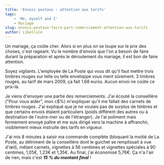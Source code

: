 ```yaml
---
title: 'Envois postaux : attention aux tarifs'
tags:
    - 'Me, myself and I'
    - Mariage
slug: envois-postaux-faire-part-remerciement-attention-aux-tarifs
author: Libellule
---
```


Un mariage, ça coûte cher. Alors si en plus on se loupe sur le prix des choses,
c'est rageant. Vu le nombre d'envois que l'on a besoin de faire durant la
préparation et après le déroulement du mariage, il est bon de faire attention.

Soyez vigilants. L'employée de La Poste qui vous dit qu'il faut mettre trois
timbres rouges sur telle ou telle enveloppe vous ment sûrement. 3 timbres
rouges, au tarif de mars 2009, ça fait 1.68 euros. Aucun envoi ne coûte ce
prix-là.

Je viens d'envoyer une partie des remerciements. J'ai écouté la conseillère
("Pour vous aider", mon c\$%) m'expliquer qu'il me fallait des carnets de
timbres rouges. J'ai expliqué que je ne voulais pas de surplus de timbres et que
certains envois étaient particuliers (poids différent des autres ou à
destination de l'outre-mer ou de l'étranger). Je l'ai poliment mais fermement
envoyé paître et me suis dirigé vers la machine à affranchir, visiblement mieux
instruite des tarifs en vigueur.

J'ai mis 8 minutes à saisir ma commande complète (bloquant la moitié de La
Poste, au détriment de la conseillère dont le guichet se remplissait à vue
d'œil), mêlant carnets, vignettes à 56 centimes et vignettes spéciales à 90
centimes, 1,05€, 1,23€ et 1,35€. Au final, j'ai économisé 5,76€. Ça n'a l'air de
rien, mais c'est **_15 % du montant final_** !
